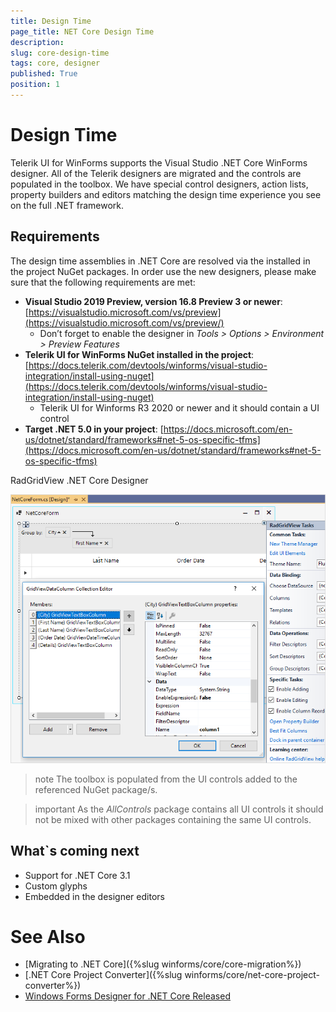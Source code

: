```yaml
---
title: Design Time 
page_title: NET Core Design Time
description:   
slug: core-design-time
tags: core, designer
published: True
position: 1
---
```


# Design Time

Telerik UI for WinForms supports the Visual Studio .NET Core WinForms designer. All of the Telerik designers are migrated and the controls are populated in the toolbox. We have special control designers, action lists, property builders and editors matching the design time experience you see on the full .NET framework. 

## Requirements

The design time assemblies in .NET Core are resolved via the installed in the project NuGet packages. In order use the new designers, please make sure that the following requirements are met:

*  **Visual Studio 2019 Preview, version 16.8 Preview 3 or newer**: [https://visualstudio.microsoft.com/vs/preview](https://visualstudio.microsoft.com/vs/preview/)
    - Don’t forget to enable the designer in *Tools > Options > Environment > Preview Features*
* **Telerik UI for WinForms NuGet installed in the project**: [https://docs.telerik.com/devtools/winforms/visual-studio-integration/install-using-nuget](https://docs.telerik.com/devtools/winforms/visual-studio-integration/install-using-nuget)
     - Telerik UI for Winforms R3 2020 or newer and it should contain a UI control
* **Target .NET 5.0 in your project**: [https://docs.microsoft.com/en-us/dotnet/standard/frameworks#net-5-os-specific-tfms](https://docs.microsoft.com/en-us/dotnet/standard/frameworks#net-5-os-specific-tfms)

RadGridView .NET Core Designer

![core-designer001](images/core-designer001.png)


>note The toolbox is populated from the UI controls added to the referenced NuGet package/s.  
>

>important As the *AllControls* package contains all UI controls it should not be mixed with other packages containing the same UI controls.
>

## What`s coming next 

* Support for .NET Core 3.1
* Custom glyphs
* Embedded in the designer editors


# See Also
* [Migrating to .NET Core]({%slug winforms/core/core-migration%})
* [.NET Core Project Converter]({%slug winforms/core/net-core-project-converter%})
* [Windows Forms Designer for .NET Core Released](https://devblogs.microsoft.com/dotnet/windows-forms-designer-for-net-core-released/)
